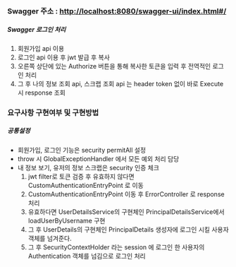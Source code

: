 
### Swagger 주소 : <a href="http://localhost:8080/swagger-ui/index.html#/">http://localhost:8080/swagger-ui/index.html#/</a> <br>
##### Swagger 로그인 처리
1. 회원가입 api 이용
2. 로그인 api 이용 후 jwt 발급 후 복사
3. 오른쪽 상단에 있는 Authorize 버튼을 통해 복사한 토큰을 입력 후 전역적인 로그인 처리
4. 그 후 나의 정보 조회 api, 스크랩 조회 api 는 header token 없이 바로 Execute 시 response 조회  

### 요구사항 구현여부 및 구현방법

##### 공통설정

* 회원가입, 로그인 기능은 security permitAll 설정
* throw 시 GlobalExceptionHandler 에서 모든 예외 처리 담당
* 내 정보 보기, 유저의 정보 스크랩은 security 인증 체크
  1. jwt filter로 토큰 검증 후 유효하지 않다면 CustomAuthenticationEntryPoint 로 이동
  2. CustomAuthenticationEntryPoint 이동 후 ErrorController 로 response 처리
  3. 유효하다면 UserDetailsService의 구현체인 PrincipalDetailsService에서 loadUserByUsername 구현
  4. 그 후 UserDetails의 구현체인 PrincipalDetails 생성자에 로그인 시킬 사용자 객체를 넘겨준다.
  5. 그 후 SecurityContextHolder 라는 session 에 로그인 한 사용자의 Authentication 객체를 넘김으로 로그인 처리

